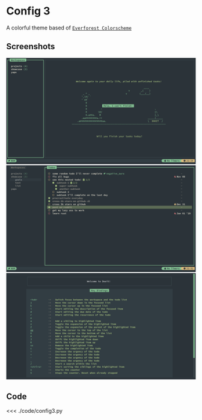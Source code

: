 # Config 3

A colorful theme based of [`Everforest Colorscheme`](https://github.com/sainnhe/everforest)

## Screenshots

![Dashboard](./previews/config3/dashboard.png)
![MainScreen](./previews/config3/mainscreen.png)
![Help](./previews/config3/help.png)

## Code
<<< ./code/config3.py
